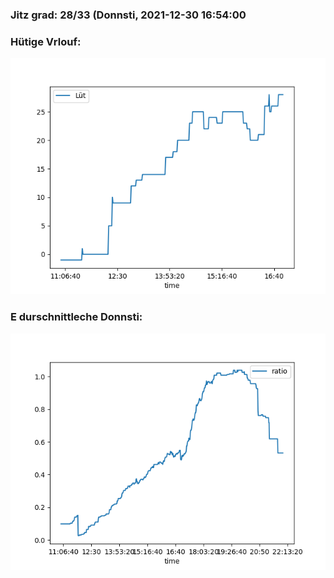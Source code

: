 ### Jitz grad: 28/33 (Donnsti, 2021-12-30 16:54:00

### Hütige Vrlouf:
![Graph](Today.png)

### E durschnittleche Donnsti:
![Graph](Donnsti.png)